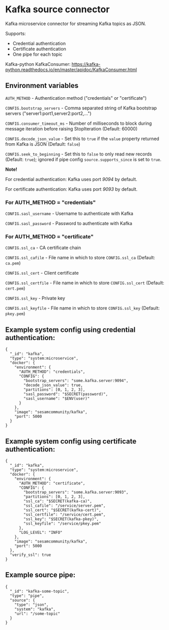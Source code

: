 # Kafka source connector

Kafka microservice connector for streaming Kafka topics as JSON.

Supports:
- Credential authentication
- Certificate authentication
- One pipe for each topic

Kafka-python KafkaConsumer: https://kafka-python.readthedocs.io/en/master/apidoc/KafkaConsumer.html

## Environment variables

`AUTH_METHOD` - Authentication method ("credentials" or "certificate")

`CONFIG.bootstrap_servers` - Comma separated string of Kafka bootstrap servers ("server1:port1,server2:port2,...")

`CONFIG.consumer_timeout_ms` - Number of milliseconds to block during message iteration before raising StopIteration (Default: 60000)

`CONFIG.decode_json_value` - Set this to `true` if the `value` property returned from Kafka is JSON (Default: `false`)

`CONFIG.seek_to_beginning` - Set this to `false` to only read new records (Default: `true`); ignored if pipe config `source.supports_since` is set to `true`.

**Note!**

For credential authentication: Kafka uses port *9094* by default.

For certificate authentication: Kafka uses port *9093* by default.

### For AUTH_METHOD = "credentials"

`CONFIG.sasl_username` - Username to authenticate with Kafka

`CONFIG.sasl_password` - Password to authenticate with Kafka

### For AUTH_METHOD = "certificate"

`CONFIG.ssl_ca` - CA certificate chain

`CONFIG.ssl_cafile` - File name in which to store `CONFIG.ssl_ca` (Default: `ca.pem`)

`CONFIG.ssl_cert` - Client certificate

`CONFIG.ssl_certfile` - File name in which to store `CONFIG.ssl_cert` (Default: `cert.pem`)

`CONFIG.ssl_key` - Private key

`CONFIG.ssl_keyfile` - File name in which to store `CONFIG.ssl_key` (Default: `pkey.pem`)

## Example system config using credential authentication:
```
{
  "_id": "kafka",
  "type": "system:microservice",
  "docker": {
    "environment": {
      "AUTH_METHOD": "credentials",
      "CONFIG": {
        "bootstrap_servers": "some.kafka.server:9094",
        "decode_json_value": true,
        "partitions": [0, 1, 2, 3],
        "sasl_password": "$SECRET(password)",
        "sasl_username": "$ENV(user)"
      }
    },
    "image": "sesamcommunity/kafka",
    "port": 5000
  }
}

```

## Example system config using certificate authentication:
```
{
  "_id": "kafka",
  "type": "system:microservice",
  "docker": {
    "environment": {
      "AUTH_METHOD": "certificate",
      "CONFIG": {
        "bootstrap_servers": "some.kafka.server:9093",
        "partitions": [0, 1, 2, 3],
        "ssl_ca": "$SECRET(kafka-ca)",
        "ssl_cafile": "/service/server.pem",
        "ssl_cert": "$SECRET(kafka-cert)",
        "ssl_certfile": "/service/cert.pem",
        "ssl_key": "$SECRET(kafka-pkey)",
        "ssl_keyfile": "/service/pkey.pem"
      },
      "LOG_LEVEL": "INFO"
    },
    "image": "sesamcommunity/kafka",
    "port": 5000
  },
  "verify_ssl": true
}

```

## Example source pipe:
```
{
  "_id": "kafka-some-topic",
  "type": "pipe",
  "source": {
    "type": "json",
    "system": "kafka",
    "url": "/some-topic"
  }
}
```
